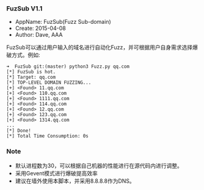 ### FuzSub V1.1
+ AppName: FuzSub(Fuzz Sub-domain)
+ Create: 2015-04-08
+ Author: Dave, AAA

FuzSub可以通过用户输入的域名进行自动化Fuzz，并可根据用户自身需求选择爆破方式。例如:

    ➜  FuzSub git:(master) python3 Fuzz.py qq.com
    [*] FuzSub is hot.
    [*] Target: qq.com
    [*] TOP-LEVEL DOMAIN FUZZING...
    [+] <Found> 11.qq.com
    [+] <Found> 110.qq.com
    [+] <Found> 1111.qq.com
    [+] <Found> 114.qq.com
    [+] <Found> 12.qq.com
    [+] <Found> 123.qq.com
    [+] <Found> 1314.qq.com
    ...
    [*] Done!
    [*] Total Time Consumption: 0s


### Note

+ 默认进程数为30，可以根据自己机器的性能进行在源代码内进行调整。
+ 采用Gevent模式进行爆破提高效率
+ 建议在墙外使用本脚本，并采用8.8.8.8作为DNS。

